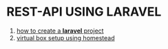 # REST-API USING LARAVEL

1. [how to create a **laravel** project](Docs/InitialSetup.md)
1. [virtual box setup using homestead](Docs/homestead.md)